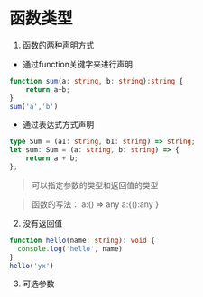 # 函数类型

1. 函数的两种声明方式


- 通过function关键字来进行声明

```ts
function sum(a: string, b: string):string {
    return a+b;
}
sum('a','b')

```

- 通过表达式方式声明

```ts
type Sum = (a1: string, b1: string) => string;
let sum: Sum = (a: string, b: string) => {
    return a + b;
};

```
> 可以指定参数的类型和返回值的类型

 > 函数的写法：
  a:() => any
  a:{():any  }

2. 没有返回值

```ts
function hello(name: string): void {
  console.log('hello', name)
}
hello('yx')
```
3. 可选参数


